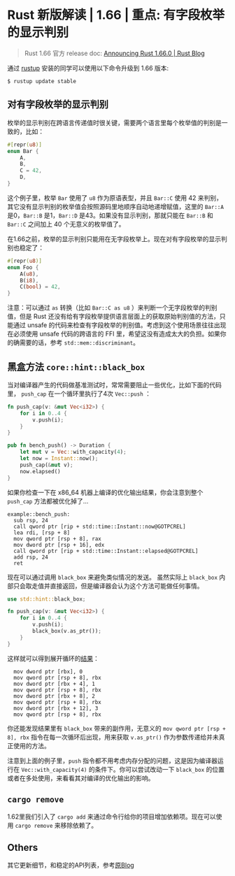 # Rust 新版解读 | 1.66 | 重点: 有字段枚举的显示判别

> Rust 1.66 官方 release doc: [Announcing Rust 1.66.0 | Rust Blog](https://blog.rust-lang.org/2022/12/15/Rust-1.66.0.html)

通过 [rustup](https://www.rust-lang.org/tools/install) 安装的同学可以使用以下命令升级到 1.66 版本:

```shell
$ rustup update stable
```

## 对有字段枚举的显示判别

枚举的显示判别在跨语言传递值时很关键，需要两个语言里每个枚举值的判别是一致的，比如：

```rust
#[repr(u8)]
enum Bar {
    A,
    B,
    C = 42,
    D,
}
```

这个例子里，枚举 `Bar` 使用了 `u8` 作为原语表型，并且 `Bar::C` 使用 42 来判别，其它没有显示判别的枚举值会按照源码里地顺序自动地递增赋值，这里的 `Bar::A` 是0，`Bar::B` 是1，`Bar::D` 是43。如果没有显示判别，那就只能在 `Bar::B` 和 `Bar::C` 之间加上 40 个无意义的枚举值了。

在1.66之前，枚举的显示判别只能用在无字段枚举上。现在对有字段枚举的显示判别也稳定了：

```rust
#[repr(u8)]
enum Foo {
    A(u8),
    B(i8),
    C(bool) = 42,
}
```

注意：可以通过 `as` 转换（比如 `Bar::C as u8` ）来判断一个无字段枚举的判别值，但是 Rust 还没有给有字段枚举提供语言层面上的获取原始判别值的方法，只能通过 unsafe 的代码来检查有字段枚举的判别值。考虑到这个使用场景往往出现在必须使用 unsafe 代码的跨语言的 FFI 里，希望这没有造成太大的负担。如果你的确需要的话，参考 `std::mem::discriminant`。

## 黑盒方法 `core::hint::black_box`

当对编译器产生的代码做基准测试时，常常需要阻止一些优化，比如下面的代码里， `push_cap` 在一个循环里执行了4次 `Vec::push` ：

```rust
fn push_cap(v: &mut Vec<i32>) {
    for i in 0..4 {
        v.push(i);
    }
}

pub fn bench_push() -> Duration { 
    let mut v = Vec::with_capacity(4);
    let now = Instant::now();
    push_cap(&mut v);
    now.elapsed()
}
```

如果你检查一下在 x86_64 机器上编译的优化输出结果，你会注意到整个 `push_cap` 方法都被优化掉了...

```text
example::bench_push:
  sub rsp, 24
  call qword ptr [rip + std::time::Instant::now@GOTPCREL]
  lea rdi, [rsp + 8]
  mov qword ptr [rsp + 8], rax
  mov dword ptr [rsp + 16], edx
  call qword ptr [rip + std::time::Instant::elapsed@GOTPCREL]
  add rsp, 24
  ret
```

现在可以通过调用 `black_box` 来避免类似情况的发送。 虽然实际上 `black_box` 内部只会取走值并直接返回，但是编译器会认为这个方法可能做任何事情。

``` rust
use std::hint::black_box;

fn push_cap(v: &mut Vec<i32>) {
    for i in 0..4 {
        v.push(i);
        black_box(v.as_ptr());
    }
}
```

这样就可以得到展开循环的[结果](https://rust.godbolt.org/z/Ws1GGbY6Y)：

```text
  mov dword ptr [rbx], 0
  mov qword ptr [rsp + 8], rbx
  mov dword ptr [rbx + 4], 1
  mov qword ptr [rsp + 8], rbx
  mov dword ptr [rbx + 8], 2
  mov qword ptr [rsp + 8], rbx
  mov dword ptr [rbx + 12], 3
  mov qword ptr [rsp + 8], rbx
```

你还能发现结果里有 `black_box` 带来的副作用，无意义的 `mov qword ptr [rsp + 8], rbx` 指令在每一次循环后出现，用来获取 `v.as_ptr()` 作为参数传递给并未真正使用的方法。

注意到上面的例子里，`push` 指令都不用考虑内存分配的问题，这是因为编译器运行在 `Vec::with_capacity(4)` 的条件下。你可以尝试改动一下 `black_box` 的位置或者在多处使用，来看看其对编译的优化输出的影响。


## `cargo remove`

1.62里我们引入了 `cargo add` 来通过命令行给你的项目增加依赖项。现在可以使用 `cargo remove` 来移除依赖了。


## Others

其它更新细节，和稳定的API列表，参考[原Blog](https://blog.rust-lang.org/2022/12/15/Rust-1.66.0.html#stabilized-apis)

